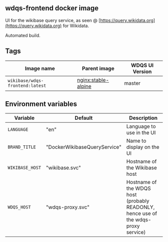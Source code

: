 ## wdqs-frontend docker image

UI for the wikibase query service, as seen @ [https://query.wikidata.org](https://query.wikidata.org) for Wikidata.

Automated build.

## Tags

Image name                      | Parent image             | WDQS UI Version
------------------------------- | ------------------------ | --------------
`wikibase/wdqs-frontend:latest` | [nginx:stable-alpine](https://hub.docker.com/_/nginx/) | master


## Environment variables

Variable          | Default                      | Description
------------------|  ----------------------------| ----------
`LANGUAGE`        | "en"                         | Language to use in the UI
`BRAND_TITLE`     | "DockerWikibaseQueryService" | Name to display on the UI
`WIKIBASE_HOST`   | "wikibase.svc"               | Hostname of the Wikibase host
`WDQS_HOST`       | "wdqs-proxy.svc"             | Hostname of the WDQS host (probably READONLY, hence use of the wdqs-proxy service)

